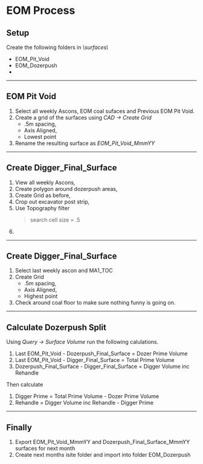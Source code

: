 # EOM Process


## Setup
Create the following folders in *\surfaces\\*
+ EOM_Pit_Void
+ EOM_Dozerpush
+

___
## EOM Pit Void

1) Select all weekly Ascons, EOM coal sufaces and Previous EOM Pit Void.
2) Create a grid of the surfaces using *CAD -> Create Grid*
    + .5m spacing,
    + Axis Aligned, 
    + Lowest point
3) Rename the resulting surface as *EOM_Pit_Void_MmmYY*

___
## Create Digger_Final_Surface

1) View all weekly Ascons,
2) Create polygon around dozerpush areas,
3) Create Grid as before,
4) Crop out excavator post strip,
5) Use Topography filter
    > search cell size = .5
6)

___
## Create Digger_Final_Surface
1) Select last weekly ascon and MA1_TOC
2) Create Grid
    + .5m spacing,
    + Axis Aligned, 
    + Highest point
3) Check around coal floor to make sure nothing funny is going on.

___ 
## Calculate Dozerpush Split
Using *Query -> Surface Volume* run the following calulations.

1) Last EOM_Pit_Void - Dozerpush_Final_Surface = Dozer Prime Volume
2) Last EOM_Pit_Void - Digger_Final_Surface = Total Prime Volume
3) Dozerpush_Final_Surface - Digger_Final_Surface = Digger Volume inc Rehandle

Then calculate
1) Digger Prime = Total Prime Volume - Dozer Prime Volume
2) Rehandle = Digger Volume inc Rehandle - Digger Prime



___
## Finally
1) Export EOM_Pit_Void_MmmYY and Dozerpush_Final_Surface_MmmYY surfaces for next month
2) Create next months isite folder and import into folder EOM_Dozerpush
